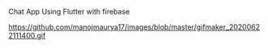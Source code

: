 
Chat App Using Flutter with firebase

https://github.com/manojmaurya17/images/blob/master/gifmaker_20200622111400.gif